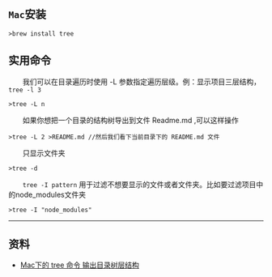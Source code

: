 
## `Mac`安装

``` shell
>brew install tree
```

## 实用命令

　　我们可以在目录遍历时使用 -L 参数指定遍历层级。例：显示项目三层结构，`tree -l 3`

``` shell
>tree -L n
```

　　如果你想把一个目录的结构树导出到文件 Readme.md ,可以这样操作

``` shell
>tree -L 2 >README.md //然后我们看下当前目录下的 README.md 文件
```

　　只显示文件夹

``` shell
>tree -d
```

　　`tree -I pattern` 用于过滤不想要显示的文件或者文件夹。比如要过滤项目中的node_modules文件夹

``` shell
>tree -I "node_modules"
```

------

## 资料

 - [Mac下的 tree 命令 输出目录树层结构](https://www.jianshu.com/p/9411d60950bf)